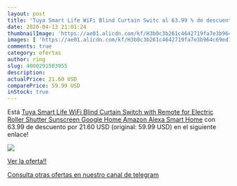 ```yaml
---
layout: post
title: 'Tuya Smart Life WiFi Blind Curtain Switc al 63.99 % de descuento'
date: 2020-04-13 21:01:24
thumbnailImage: 'https://ae01.alicdn.com/kf/H3b0c3b261c4642719fa7e3b964c69ed1a/Tuya-Smart-Life-WiFi-Blind-Curtain-Switch-with-Remote-for-Electric-Roller-Shutter-Sunscreen-Google-Home.jpg_350x350._SL200_.jpg'
images: [ 'https://ae01.alicdn.com/kf/H3b0c3b261c4642719fa7e3b964c69ed1a/Tuya-Smart-Life-WiFi-Blind-Curtain-Switch-with-Remote-for-Electric-Roller-Shutter-Sunscreen-Google-Home.jpg_350x350._SL200_.jpg' ]
comments: true
category: ofertas
author: ring
slug: 4000291503955
description:
actualPrice: 21.60 USD
comparePrice: 59.99 USD
inStock: true
---
```


Está [Tuya Smart Life WiFi Blind Curtain Switch with Remote for Electric Roller Shutter Sunscreen Google Home Amazon Alexa Smart Home](https://www.amazon.com/dp/4000291503955/?tag=redken08-20) con 63.99 de descuento por 21.60 USD (original: 59.99 USD) en el siguiente enlace!

[![](https://ae01.alicdn.com/kf/H3b0c3b261c4642719fa7e3b964c69ed1a/Tuya-Smart-Life-WiFi-Blind-Curtain-Switch-with-Remote-for-Electric-Roller-Shutter-Sunscreen-Google-Home.jpg_350x350._SL200_.jpg)](https://www.amazon.com/dp/4000291503955/?tag=redken08-20)

[Ver la oferta!!](https://www.amazon.com/dp/4000291503955/?tag=redken08-20)

[Consulta otras ofertas en nuestro canal de telegram](https://t.me/s/ofertas25)
